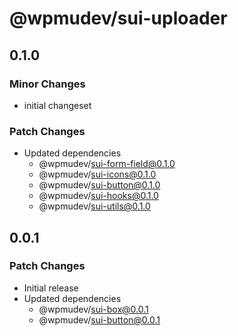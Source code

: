 # @wpmudev/sui-uploader

## 0.1.0

### Minor Changes

- initial changeset

### Patch Changes

- Updated dependencies
  - @wpmudev/sui-form-field@0.1.0
  - @wpmudev/sui-icons@0.1.0
  - @wpmudev/sui-button@0.1.0
  - @wpmudev/sui-hooks@0.1.0
  - @wpmudev/sui-utils@0.1.0

## 0.0.1

### Patch Changes

- Initial release
- Updated dependencies
  - @wpmudev/sui-box@0.0.1
  - @wpmudev/sui-button@0.0.1
